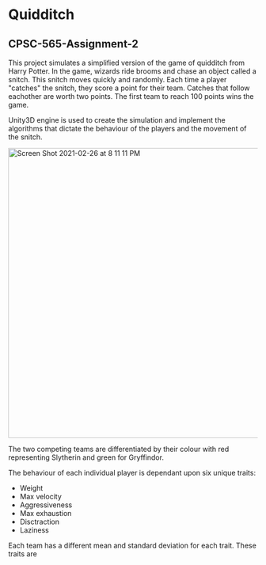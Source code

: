# Quidditch

## CPSC-565-Assignment-2

This project simulates a simplified version of the game of quidditch from Harry Potter. In the game, wizards ride brooms and chase an object called a snitch. This snitch moves quickly and randomly. Each time a player "catches" the snitch, they score a point for their team. Catches that follow eachother are worth two points. The first team to reach 100 points wins the game.

Unity3D engine is used to create the simulation and implement the algorithms that dictate the behaviour of the players and the movement of the snitch.

<img width="586" alt="Screen Shot 2021-02-26 at 8 11 11 PM" src="https://user-images.githubusercontent.com/50717419/109373890-cb735100-786e-11eb-8f57-4b8b187b5529.png">


The two competing teams are differentiated by their colour with red representing Slytherin and green for Gryffindor. 

The behaviour of each individual player is dependant upon six unique traits:
- Weight
- Max velocity
- Aggressiveness
- Max exhaustion
- Disctraction
- Laziness

Each team has a different mean and standard deviation for each trait. These traits are 
